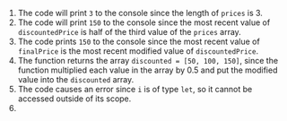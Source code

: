1. The code will print `3` to the console since the length of `prices` is 3.
2. The code will print `150` to the console since the most recent value of `discountedPrice` is half of the third value of the `prices` array.
3. The code prints `150` to the console since the most recent value of `finalPrice` is the most recent modified value of `discountedPrice`.
4. The function returns the array `discounted = [50, 100, 150]`, since the function multiplied each value in the array by 0.5 and put the modified value into the `discounted` array.
5. The code causes an error since `i` is of type `let`, so it cannot be accessed outside of its scope.
6. 